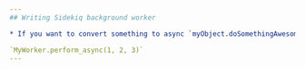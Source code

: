 ```yaml
---
## Writing Sidekiq background worker

* If you want to convert something to async `myObject.doSomethingAwesome(1, 2, 3)`, you need to create a new worker class:

`MyWorker.perform_async(1, 2, 3)`
---
```

